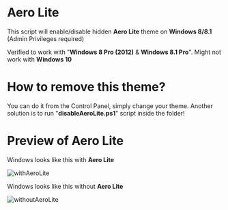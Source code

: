 # Aero Lite
This script will enable/disable hidden **Aero Lite** theme on **Windows 8/8.1** (Admin Privileges required)

Verified to work with "**Windows 8 Pro (2012)** & **Windows 8.1 Pro**". Might not work with **Windows 10**

# How to remove this theme?

You can do it from the Control Panel, simply change your theme. Another solution is to run "**disableAeroLite.ps1**" script inside the folder!

# Preview of Aero Lite

Windows looks like this with **Aero Lite**

![withAeroLite](https://user-images.githubusercontent.com/78772453/132984166-768961b3-2439-467d-b81d-52008cf290ab.PNG)

Windows looks like this without **Aero Lite**

![withoutAeroLite](https://user-images.githubusercontent.com/78772453/132984224-ee081249-fd9e-4034-85e0-71e5f754b369.PNG)


